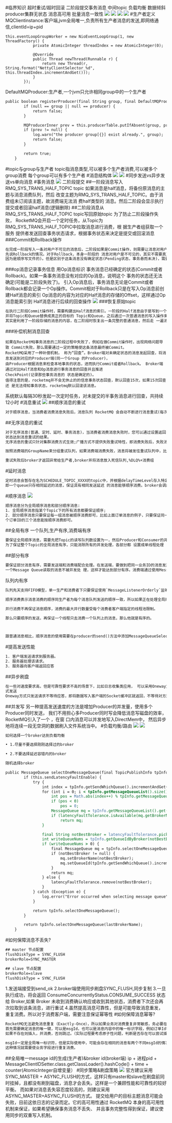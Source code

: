 #临界知识
超时重试/超时回滚
二阶段提交事务消息
中间topic
负载均衡
数据倾斜
producer集群无状态
消息高可用
批量消息一致性
![](.z_06_分布式_消息队列_rocketmq_03_消息发送_负载均衡_队列路由_group_事务消息_消息重试_延迟消息_同步消息_消息回溯_异步消息_单向消息_死信队列_顺序消息_消息id_消息丢失_images/c06ef44d.png)
![](.z_06_分布式_消息队列_rocketmq_03_消息发送_负载均衡_队列路由_group_事务消息_消息重试_延迟消息_同步消息_消息回溯_异步消息_单向消息_死信队列_顺序消息_消息id_消息丢失_images/0e719438.png)
![](.z_06_分布式_消息队列_rocketmq_03_消息发送_负载均衡_队列路由_group_事务消息_消息重试_延迟消息_同步消息_消息回溯_异步消息_单向消息_死信队列_顺序消息_消息id_消息丢失_images/f62d6b40.png)
![](.z_06_分布式_消息队列_rocketmq_03_消息发送_负载均衡_队列路由_group_事务消息_消息重试_延迟消息_同步消息_消息回溯_异步消息_单向消息_死信队列_顺序消息_消息id_消息丢失_images/481161c9.png)
#生产者定义
MQClientinstance:客户端,jvm全局唯一,负责所有生产者消息的发送,即网络通信,clientId=ip+pid

```
this.eventLoopGroupWorker = new NioEventLoopGroup(1, new ThreadFactory() {
            private AtomicInteger threadIndex = new AtomicInteger(0);

            @Override
            public Thread newThread(Runnable r) {
                return new Thread(r, String.format("NettyClientSelector_%d", this.threadIndex.incrementAndGet()));
            }
        });

```


DefaultMQProducer:生产者,一个jvm只允许相同group中的一个生产者

```asp
public boolean registerProducer(final String group, final DefaultMQProducerImpl producer) {
        if (null == group || null == producer) {
            return false;
        }

        MQProducerInner prev = this.producerTable.putIfAbsent(group, producer);
        if (prev != null) {
            log.warn("the producer group[{}] exist already.", group);
            return false;
        }

        return true;
    }
```
#topic与group与生产者
topic指消息类型,可以被多个生产者消费,可以被多个group消费
每个group可以有多个生产者
#消息结构体
![](.z_06_分布式_消息队列_rocketmq_03_核心功能_01_消息发送_负载均衡_队列路由_事务消息_消息重试_延迟消息_同步消息_异步消息_单向消息_死信队列_顺序消息_images/436dd8c7.png)
![](.z_06_分布式_消息队列_rocketmq_03_核心功能_01_消息发送_负载均衡_队列路由_group_事务消息_消息重试_延迟消息_同步消息_异步消息_单向消息_死信队列_顺序消息_消息id_images/bcb42bb6.png)
#同步发送vs异步发送vs单向消息
#事务消息
![](.z_06_分布式_消息队列_rocketmq_03_核心功能_01_消息发送_事务消息_消息重试_延迟消息_同步消息_异步消息_单向消息_死信队列_顺序消息_images/a4b855e5.png)
二阶段提交
##一阶段消息写入RMQ_SYS_TRANS_HALF_TOPIC topic
如果消息是half消息，将备份原消息的主题与消息消费队列，然后 改变主题为RMQ_SYS_TRANS_HALF_TOPIC。由于消费组未订阅该主题，故消费端无法消
费half类型的 消息。然后二阶段会显示执行提交或者回滚half消息(逻辑删除)
##二阶段消息从RMQ_SYS_TRANS_HALF_TOPIC topic写回原始topic
为了防止二阶段操作失败， RocketMQ会开启一个定时任务，从Topic为RMQ_SYS_TRANS_HALF_TOPIC中拉取消息进行消费，根 据生产者组获取一个服务
提供者发送回查事务状态请求，根据事务状态来决定是提交或回滚消息
###Commit和Rollback操作
```asp
在完成一阶段写入一条对用户不可见的消息后，二阶段如果是Commit操作，则需要让消息对用户 可见;如果是Rollback则需要撤销一阶段的消息。
先说Rollback的情况。对于Rollback，本身一阶段的 消息对用户是不可见的，其实不需要真正撤销消息(实际上RocketMQ也无法去真正的删除一条消息， 
因为是顺序写文件的)。但是区别于这条消息没有确定状态(Pending状态，事务悬而未决)，需要一 个操作来标识这条消息的最终状态。
```
###op消息记录事务信息
用Op消息标识 事务消息已经确定的状态(Commit或者Rollback)。如果一条事务消息没有对应的Op消息，说明这个 事务的状态还无法确定(可能是二阶段失败了)。
引入Op消息后，事务消息无论是Commit或者 Rollback都会记录一个Op操作。Commit相对于Rollback只是在写入Op消息前创建Half消息的索引
Op消息的内容为对应的Half消息的存储的Offset，这样通过Op消息能索引到 Half消息进行后续的回查操作
![](.z_06_分布式_消息队列_rocketmq_03_消息发送_负载均衡_队列路由_group_事务消息_消息重试_延迟消息_同步消息_消息回溯_异步消息_单向消息_死信队列_顺序消息_消息id_消息丢失_images/ff590392.png)
###恢复原始topic
```asp
在执行二阶段Commit操作时，需要构建出Half消息的索引。一阶段的Half消息由于是写到一个特 殊的Topic，所以二阶段构建索引时需要读取出Half消息，
并将Topic和Queue替换成真正的目标的 Topic和Queue，之后通过一次普通消息的写入操作来生成一条对用户可见的消息。所以RocketMQ事 务消息二阶段
其实是利用了一阶段存储的消息的内容，在二阶段时恢复出一条完整的普通消息，然后走 一遍消息写入流程。
```
###补偿机制消息回查
```
如果在RocketMQ事务消息的二阶段过程中失败了，例如在做Commit操作时，出现网络问题导致 Commit失败，那么需要通过一定的策略使这条消息最终被Commit。
RocketMQ采用了一种补偿机制， 称为“回查”。Broker端对未确定状态的消息发起回查，将消息发送到对应的Producer端(同一个Group 的Producer)，
由Producer根据消息来检查本地事务的状态，进而执行Commit或者Rollback。 Broker端通过对比Half消息和Op消息进行事务消息的回查并且推进
CheckPoint(记录那些事务消息的 状态是确定的)。
值得注意的是，rocketmq并不会无休止的的信息事务状态回查，默认回查15次，如果15次回查还 是无法得知事务状态，rocketmq默认回滚该消息。
```
系统默认每隔30秒发起一次定时任务，对未提交的半事务消息进行回查，共持续12小时
#消息重试
![](.z_06_分布式_消息队列_rocketmq_03_消息发送_负载均衡_队列路由_group_事务消息_消息重试_延迟消息_同步消息_消息回溯_异步消息_单向消息_死信队列_顺序消息_消息id_消息丢失_images/36916dba.png)
##顺序消息的重试
```asp
对于顺序消息，当消费者消费消息失败后，消息队列 RocketMQ 会自动不断进行消息重试(每次 间隔时间为 1 秒)，这时，应用会出现消息消费被阻塞的情况
```
##无序消息的重试

```asp
对于无序消息(普通、定时、延时、事务消息)，当消费者消费消息失败时，您可以通过设置返回
状态达到消息重试的结果。
无序消息的重试只针对集群消费方式生效;广播方式不提供失败重试特性，即消费失败后，失败消 息不再重试，继续消费新的消息

按照消费端的GroupName来分组重试队列，如果消费端消费失败，消息将被发往重试队列中，比如图中的%RETRY%ConsumerGroupA

重试失败后broker才返回异常给生产者,broker并将消息放入死信队列,%DLQ%+消费组
```
#延时消息
```asp
定时消息会暂存在名为SCHEDULE_TOPIC_XXXX的topic中，并根据delayTimeLevel存入特定的 queue，queueId = delayTimeLevel – 1，
即一个queue只存相同延迟的消息，保证具有相同发送延迟 的消息能够顺序消费。broker会调度地消费SCHEDULE_TOPIC_XXXX，将消息写入真实的topic。
```
#顺序消息
![](.z_06_分布式_消息队列_rocketmq_03_消息发送_负载均衡_队列路由_group_事务消息_消息重试_延迟消息_同步消息_消息回溯_异步消息_单向消息_死信队列_顺序消息_消息id_消息丢失_images/93944261.png)
```asp
顺序消息分为全局顺序消息和部分顺序消息:
1. 全局顺序消息指某个Topic下的所有消息都要保证顺序;
2. 部分顺序消息只要保证每一组消息被顺序消费即可，比如上面订单消息的例子，只要保证同一
个订单ID的三个消息能按顺序消费即可。
```
##全局有序
一个队列,生产有序,消费端有序
```asp
要保证全局顺序消息，需要先把Topic的读写队列数设置为一，然后Producer和Consumer的并发 设置也要是一。简单来说，
为了保证整个Topic的全局消息有序，只能消除所有的并发处理，各部分都 设置成单线程处理
```
##部分有序
```asp
要保证部分消息有序，需要发送端和消费端配合处理。在发送端，要做到把同一业务ID的消息发送 到同一个Message Queue;在消费过程中，要做到从同
一个Message Queue读取的消息不被并发处 理，这样才能达到部分有序。消费端通过使用MessageListenerOrderly类来解决单Message Queue的 消息被并发处理的问题。
```
队列内有序
```asp
队列先天支持FIFO模型，单一生产和消费者下只要保证使用`MessageListenerOrderly`监听器即可

顺序消费表示消息消费的顺序同生产者为每个消息队列发送的顺序一致，所以如果正在处理全局顺序是强制性的场景，需要确保使用的主题只有一个消息队列。

并行消费不再保证消息顺序，消费的最大并行数量受每个消费者客户端指定的线程池限制。

那么只要顺序的发送，再保证一个线程只去消费一个队列上的消息，那么他就是有序的。



跟普通消息相比，顺序消息的使用需要在producer的send()方法中添加MessageQueueSelector接口的实现类，并重写select选择使用的队列，因为顺序消息局部顺序，需要将所有消息指定发送到同一队列中。
```

#提高发送性能
```asp
1. 客户端发送请求到服务器。 
2. 服务器处理该请求。
3. 服务器向客户端返回应答
```
##异步刷盘
```asp
在一些对速度要求高，但是可靠性要求不高的场景下，比如日志收集类应用， 可以采用Oneway方
式发送
Oneway方式只发送请求不等待应答，即将数据写入客户端的Socket缓冲区就返回，不等待对方返 回结果。
```
##并发写
另一种提高发送速度的方法是增加Producer的并发量，使用多个Producer同时发送，
我们不用担心多Producer同时写会降低消息写磁盘的效率，RocketMQ引入了一个   ，在窗 口内消息可以并发地写入DirectMem中，
然后异步地将连续一段无空洞的数据刷入文件系统当中。
#负载均衡/路由
![](.z_06_分布式_消息队列_rocketmq_03_消息发送_负载均衡_队列路由_group_事务消息_消息重试_延迟消息_同步消息_消息回溯_异步消息_单向消息_死信队列_顺序消息_消息id_消息丢失_images/47eb09eb.png)
![](.z_06_分布式_消息队列_rocketmq_03_核心功能_01_消息发送_负载均衡_队列路由_事务消息_消息重试_延迟消息_同步消息_异步消息_单向消息_死信队列_顺序消息_images/833c392c.png)
```asp
如何选择一个broker达到负载均衡

• 1.尽量不要选择刚刚选择过的broker

• 2.不要选择延迟容错内的broker

随机选择broker
```
```asp
public MessageQueue selectOneMessageQueue(final TopicPublishInfo tpInfo, final String lastBrokerName) {
        if (this.sendLatencyFaultEnable) {
            try {
                int index = tpInfo.getSendWhichQueue().incrementAndGet();
                for (int i = 0; i < tpInfo.getMessageQueueList().size(); i++) {
                    int pos = Math.abs(index++) % tpInfo.getMessageQueueList().size();
                    if (pos < 0)
                        pos = 0;
                    MessageQueue mq = tpInfo.getMessageQueueList().get(pos);
                    if (latencyFaultTolerance.isAvailable(mq.getBrokerName()))
                        return mq;
                }

                final String notBestBroker = latencyFaultTolerance.pickOneAtLeast();
                int writeQueueNums = tpInfo.getQueueIdByBroker(notBestBroker);
                if (writeQueueNums > 0) {
                    final MessageQueue mq = tpInfo.selectOneMessageQueue();
                    if (notBestBroker != null) {
                        mq.setBrokerName(notBestBroker);
                        mq.setQueueId(tpInfo.getSendWhichQueue().incrementAndGet() % writeQueueNums);
                    }
                    return mq;
                } else {
                    latencyFaultTolerance.remove(notBestBroker);
                }
            } catch (Exception e) {
                log.error("Error occurred when selecting message queue", e);
            }

            return tpInfo.selectOneMessageQueue();
        }

        return tpInfo.selectOneMessageQueue(lastBrokerName);
    }
```

#如何保障消息不丢失?
[](https://www.cnblogs.com/goodAndyxublog/p/12563813.html)
```asp
## master 节点配置
flushDiskType = SYNC_FLUSH
brokerRole=SYNC_MASTER

## slave 节点配置
brokerRole=slave
flushDiskType = SYNC_FLUSH
```
1.发送端接受到send_ok
2.broker端使用同步刷盘SYNC_FLUSH,同步复制
3.一旦执行成功，将会返回 ConsumeConcurrentlyStatus.CONSUME_SUCCESS 状态给 Broker,如果 Broker 未收到消费确认响应或收到其他状态，消费者下次还会再次拉取到该条消息，进行重试
4.虽然提高消息可靠性，但是可能导致消息重发，重复消费。所以对于消费客户端，需要注意保证幂等性
#如何保障消息幂等?
```asp
RocketMQ无法避免消息重复（Exactly-Once），所以如果业务对消费重复非常敏感，务必要在业务层面进行去重处理。可以借助关系数据库进行去重。
首先需要确定消息的唯一键，可以是msgId，也可以是消息内容中的唯一标识字段，例如订单Id等。在消费之前判断唯一键是否在关系数据库中存在。
如果不存在则插入，并消费，否则跳过。（实际过程要考虑原子性问题，判断是否存在可以尝试插入，如果报主键冲突，则插入失败，直接跳过）

msgId一定是全局唯一标识符，但是实际使用中，可能会存在相同的消息有两个不同msgId的情况（消费者主动重发、因客户端重投机制导致的重复等），
这种情况就需要使业务字段进行重复消费。
```
##全局唯一message id的生成(生产者)&broker id(broker端)
 ip + 进程pid + MessageClientIDSetter.class.getClassLoader().hashCode() + time + counter(AtomicInteger自增变量）
[](https://www.cnblogs.com/linlinismine/p/9184917.html)
[](http://blog.soliloquize.org/2018/08/12/RocketMQ-Message%E7%BB%93%E6%9E%84%E7%9A%84%E5%AE%9A%E4%B9%89/)
#同步策略&刷盘策略
![](.z_06_分布式_消息队列_rocketmq_03_消息发送_负载均衡_队列路由_group_事务消息_消息重试_延迟消息_同步消息_消息回溯_异步消息_单向消息_死信队列_顺序消息_消息id_消息丢失_images/c44e2697.png)
官方建议采用SYNC_MASTER + ASYNC_FLUSH的方式，这样只有master和slave在刷盘前同时挂掉，且都没有刷到磁盘，消息才会丢失。这样是一个兼顾性能和可靠性的较好平衡。
而如果对消息丢失容忍度较高的，则建议采用ASYNC_MASTER+ASYNC_FLUSH的方式。
提交给用户的目标主题消息可能会失败，目前这依日志的记录而定。它的高可用性通过 RocketMQ 本身的高可用性机制来保证，如果希望确保事务消息不丢失、
并且事务完整性得到保证，建议使用同步的双重写入机制。
